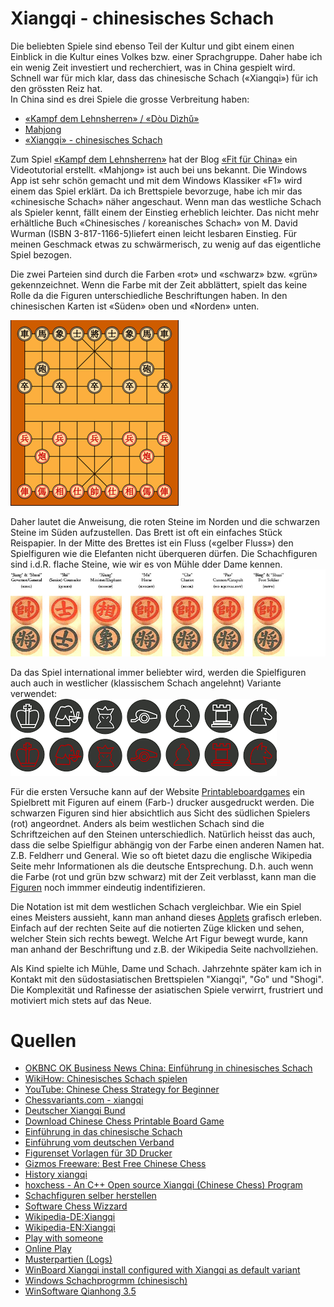 # Xiangqi - chinesisches Schach

Die beliebten Spiele sind ebenso Teil der Kultur und gibt einem einen Einblick in die Kultur eines Volkes bzw. einer Sprachgruppe. Daher habe ich ein wenig Zeit investiert und recherchiert, was in China gespielt wird. Schnell war für mich klar, dass das chinesische Schach («Xiangqi») für ich den grössten Reiz hat.  
In China sind es drei Spiele die grosse Verbreitung haben:
*	[«Kampf dem Lehnsherren» / «Dòu Dìzhǔ»](https://de.wikipedia.org/wiki/Dou_di_zhu)
*	[Mahjong](https://djini.de/mahjong/)
*	[«Xiangqi» - chinesisches Schach](http://www.proxima-centauri.de/xiangqi/xiangqi.pdf)  

Zum Spiel [«Kampf dem Lehnsherren»](https://de.wikipedia.org/wiki/Dou_di_zhu) hat der Blog [«Fit für China»](https://www.youtube.com/watch?v=Q5yOVfST1cg) ein Videotutorial erstellt. «Mahjong» ist auch bei uns bekannt. Die Windows App ist sehr schön gemacht und mit dem Windows Klassiker «F1» wird einem das Spiel erklärt. Da ich Brettspiele bevorzuge, habe ich mir das «chinesische Schach» näher angeschaut. Wenn man das westliche Schach als Spieler kennt, fällt einem der Einstieg erheblich leichter. Das nicht mehr erhältliche Buch «Chinesisches / koreanisches Schach» von M. David Wurman (ISBN 3-817-1166-5)liefert einen leicht lesbaren Einstieg. Für meinen Geschmack etwas zu schwärmerisch, zu wenig auf das eigentliche Spiel bezogen.  

Die zwei Parteien sind durch die Farben «rot» und «schwarz» bzw. «grün» gekennzeichnet. Wenn die Farbe mit der Zeit abblättert, spielt das keine Rolle da die Figuren unterschiedliche Beschriftungen haben. In den chinesischen Karten ist «Süden» oben und «Norden» unten. 

![Brett](../images/spiele_in_china/brett.png)

Daher lautet die Anweisung, die roten Steine im Norden und die schwarzen Steine im Süden aufzustellen. Das Brett ist oft ein einfaches Stück Reispapier. In der Mitte des Brettes ist ein Fluss («gelber Fluss») den Spielfiguren wie die Elefanten nicht überqueren dürfen. Die Schachfiguren sind i.d.R. flache Steine, wie wir es von Mühle dder Dame kennen. 
![Steine](../images/spiele_in_china/steine.png)

Da das Spiel international immer beliebter wird, werden die Spielfiguren auch auch in westlicher (klassischem Schach angelehnt) Variante verwendet:  
![Steine](../images/spiele_in_china/steine1.png)

Für die ersten Versuche kann auf der Website [Printableboardgames](www.printableboardgames.net) ein Spielbrett mit Figuren auf einem (Farb-) drucker ausgedruckt werden. Die schwarzen Figuren sind hier absichtlich aus Sicht des südlichen Spielers (rot) angeordnet. Anders als beim westlichen Schach sind die Schriftzeichen auf den Steinen unterschiedlich. Natürlich heisst das auch, dass die selbe Spielfigur abhängig von der Farbe einen anderen Namen hat. Z.B. Feldherr und General. Wie so oft bietet dazu die englische Wikipedia Seite mehr Informationen als die deutsche Entsprechung. D.h. auch wenn die Farbe (rot und grün bzw schwarz) mit der Zeit verblasst, kann man die [Figuren](https://de.wikipedia.org/wiki/Xiangqi#Zugregel) noch immmer eindeutig indentifizieren.  

Die Notation ist mit dem westlichen Schach vergleichbar. Wie ein Spiel eines Meisters aussieht, kann man anhand dieses [Applets](http://www.01xq.com/e_game_view.asp?id=002023DFA3C216) grafisch erleben. Einfach auf der rechten Seite auf die notierten Züge klicken und sehen, welcher Stein sich rechts bewegt. Welche Art Figur bewegt wurde, kann man anhand der Beschriftung und z.B. der Wikipedia Seite nachvollziehen.  

Als Kind spielte ich Mühle, Dame und Schach. Jahrzehnte später kam ich in Kontakt mit den südostasiatischen Brettspielen "Xiangqi", "Go" und "Shogi". Die Komplexität und Rafinesse der asiatischen Spiele verwirrt, frustriert und motiviert mich stets auf das Neue.  

# Quellen

*   [OKBNC OK Business News China: Einführung in chinesisches Schach](https://www.youtube.com/playlist?list=PL5B6A113672C44287)
*   [WikiHow: Chinesisches Schach spielen](https://de.wikihow.com/Chinesisches-Schach-spielen)
*   [YouTube: Chinese Chess Strategy for Beginner](https://www.youtube.com/watch?v=koRrZ1jXxug)
*   [Chessvariants.com - xiangqi](http://www.chessvariants.com/xiangqi.html)
*	[Deutscher Xiangqi Bund](http://www.chinaschach.de/)
*	[Download Chinese Chess Printable Board Game](http://www.printableboardgames.net/click2.php)
*	[Einführung in das chinesische Schach](http://www.stosszahn-franken.de/xq-kurs/index.html)
*	[Einführung vom deutschen Verband](http://www.chinaschach.de/dxbintro.html)
*	[Figurenset Vorlagen für 3D Drucker](http://www.yeggi.com/q/xiangqi/?s=tt)
*	[Gizmos Freeware: Best Free Chinese Chess](http://www.techsupportalert.com/content/best-free-computer-chinese-chess.htm#Qianhong)
*	[History xiangqi](http://ocastudios.com/classics/xiangqi/)
*	[hoxchess - An C++ Open source Xiangqi (Chinese Chess) Program](https://code.google.com/p/hoxchess/)
*	[Schachfiguren selber herstellen](http://www.instructables.com/id/Lets-learn-to-learn-how-to-make-Chinese-Chess-Set/)
*	[Software Chess Wizzard](http://www.chess-wizard.com/)
*	[Wikipedia-DE:Xiangqi](https://de.wikipedia.org/wiki/Xiangqi)
*	[Wikipedia-EN:Xiangqi](https://en.wikipedia.org/wiki/Xiangqi)
*   [Play with someone](https://www.chessvariants.com/play/pbm/play.php?game=Chinese+Chess&settings=GB-set)
*   [Online Play](https://www.playok.com/en/xiangqi/)
*   [Musterpartien (Logs)](http://www.01xq.com)
*	[WinBoard Xiangqi install configured with Xiangqi as default variant](http://hgm.nubati.net/WinBoard-XQ.exe)
*	[Windows Schachprogrmm (chinesisch)](http://sourceforge.net/projects/xqwizard/files/3.%20Qianhong%20Xiangqi/3-1.%20Qianhong%20Xiangqi%203.5.0%20(English%20and%20Chinese)/)
*	[WinSoftware Qianhong 3.5](http://qianhong.software.informer.com/3.5/)


